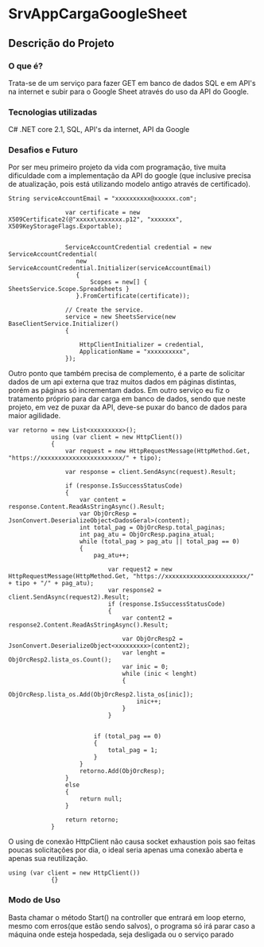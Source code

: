 # SrvAppCargaGoogleSheet
## Descrição do Projeto
### O que é?
Trata-se de um serviço para fazer GET em banco de dados SQL e em API's na internet e subir para o Google Sheet através do uso da API do Google.
### Tecnologias utilizadas
C# .NET core 2.1, SQL, API's da internet, API da Google
### Desafios e Futuro
Por ser meu primeiro projeto da vida com programação, tive muita dificuldade com a implementação da API do google (que inclusive precisa de atualização, pois está utilizando modelo antigo através de certificado).
```
String serviceAccountEmail = "xxxxxxxxxx@xxxxxx.com";

                var certificate = new X509Certificate2(@"xxxxx\xxxxxxx.p12", "xxxxxxx", X509KeyStorageFlags.Exportable);


                ServiceAccountCredential credential = new ServiceAccountCredential(
                   new ServiceAccountCredential.Initializer(serviceAccountEmail)
                   {
                       Scopes = new[] { SheetsService.Scope.Spreadsheets }
                   }.FromCertificate(certificate));

                // Create the service.
                service = new SheetsService(new BaseClientService.Initializer()
                {
                    
                    HttpClientInitializer = credential,
                    ApplicationName = "xxxxxxxxxx",
                });
```
Outro ponto que também precisa de complemento, é a parte de solicitar dados de um api externa que traz muitos dados em páginas distintas, porém as páginas só incrementam dados. Em outro serviço eu fiz o tratamento próprio para dar carga em banco de dados, sendo que neste projeto, em vez de puxar da API, deve-se puxar do banco de dados para maior agilidade.
```
var retorno = new List<xxxxxxxxx>();
            using (var client = new HttpClient())
            {
                var request = new HttpRequestMessage(HttpMethod.Get, "https://xxxxxxxxxxxxxxxxxxxxxxx/" + tipo);

                var response = client.SendAsync(request).Result;

                if (response.IsSuccessStatusCode)
                {
                    var content = response.Content.ReadAsStringAsync().Result;
                    var ObjOrcResp = JsonConvert.DeserializeObject<DadosGeral>(content);
                    int total_pag = ObjOrcResp.total_paginas;
                    int pag_atu = ObjOrcResp.pagina_atual;
                    while (total_pag > pag_atu || total_pag == 0)
                    {
                        pag_atu++;

                            var request2 = new HttpRequestMessage(HttpMethod.Get, "https://xxxxxxxxxxxxxxxxxxxxxxx/" + tipo + "/" + pag_atu);
                            var response2 = client.SendAsync(request2).Result;
                            if (response.IsSuccessStatusCode)
                            {
                                var content2 = response2.Content.ReadAsStringAsync().Result;

                                var ObjOrcResp2 = JsonConvert.DeserializeObject<xxxxxxxxx>(content2);
                                var lenght = ObjOrcResp2.lista_os.Count();
                                var inic = 0;
                                while (inic < lenght)
                                {
                                    ObjOrcResp.lista_os.Add(ObjOrcResp2.lista_os[inic]);
                                    inic++;
                                }
                            }

                        
                        if (total_pag == 0)
                        {
                            total_pag = 1;
                        }
                    }
                    retorno.Add(ObjOrcResp);
                }
                else
                {
                    return null;
                }

                return retorno;
            }
```
O using de conexão HttpClient não causa socket exhaustion pois sao feitas poucas solicitações por dia, o ideal seria apenas uma conexão aberta e apenas sua reutilização.
```
using (var client = new HttpClient())
            {}
```
### Modo de Uso
Basta chamar o método Start() na controller que entrará em loop eterno, mesmo com erros(que estão sendo salvos), o programa só irá parar caso a máquina onde esteja hospedada, seja desligada ou o serviço parado

